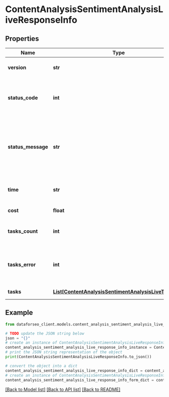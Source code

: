 # ContentAnalysisSentimentAnalysisLiveResponseInfo


## Properties

Name | Type | Description | Notes
------------ | ------------- | ------------- | -------------
**version** | **str** | the current version of the API | [optional] 
**status_code** | **int** | general status code you can find the full list of the response codes here | [optional] 
**status_message** | **str** | general informational message you can find the full list of general informational messages here | [optional] 
**time** | **str** | total execution time, seconds | [optional] 
**cost** | **float** | total tasks cost, USD | [optional] 
**tasks_count** | **int** | the number of tasks in the tasks array | [optional] 
**tasks_error** | **int** | the number of tasks in the tasks array returned with an error | [optional] 
**tasks** | [**List[ContentAnalysisSentimentAnalysisLiveTaskInfo]**](ContentAnalysisSentimentAnalysisLiveTaskInfo.md) | array of tasks | [optional] 

## Example

```python
from dataforseo_client.models.content_analysis_sentiment_analysis_live_response_info import ContentAnalysisSentimentAnalysisLiveResponseInfo

# TODO update the JSON string below
json = "{}"
# create an instance of ContentAnalysisSentimentAnalysisLiveResponseInfo from a JSON string
content_analysis_sentiment_analysis_live_response_info_instance = ContentAnalysisSentimentAnalysisLiveResponseInfo.from_json(json)
# print the JSON string representation of the object
print(ContentAnalysisSentimentAnalysisLiveResponseInfo.to_json())

# convert the object into a dict
content_analysis_sentiment_analysis_live_response_info_dict = content_analysis_sentiment_analysis_live_response_info_instance.to_dict()
# create an instance of ContentAnalysisSentimentAnalysisLiveResponseInfo from a dict
content_analysis_sentiment_analysis_live_response_info_form_dict = content_analysis_sentiment_analysis_live_response_info.from_dict(content_analysis_sentiment_analysis_live_response_info_dict)
```
[[Back to Model list]](../README.md#documentation-for-models) [[Back to API list]](../README.md#documentation-for-api-endpoints) [[Back to README]](../README.md)


